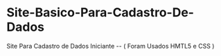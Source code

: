 # Site-Basico-Para-Cadastro-De-Dados
Site Para Cadastro de Dados Iniciante -- ( Foram Usados HMTL5 e CSS )
